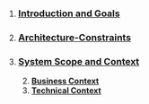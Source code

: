 1. ### [Introduction and Goals](https://github.com/Covidioten/BAPraktikumSentimentAnalyse/wiki#introduction-and-goals)

2. ### [Architecture-Constraints](https://github.com/Covidioten/BAPraktikumSentimentAnalyse/wiki#architecture-constraints)

3. ### [System Scope and Context](https://github.com/Covidioten/BAPraktikumSentimentAnalyse/wiki#system-scope-and-context)
    2. **[Business Context](https://github.com/Covidioten/BAPraktikumSentimentAnalyse/wiki#business-context)**
    3. **[Technical Context](https://github.com/Covidioten/BAPraktikumSentimentAnalyse/wiki#technical-context)**